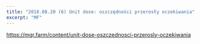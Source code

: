 ```yaml
---
title: "2018.08.20 (6) Unit dose: oszczędności przerosły oczekiwania"
excerpt: "MF"
---
```

<https://mgr.farm/content/unit-dose-oszczednosci-przerosly-oczekiwania>
